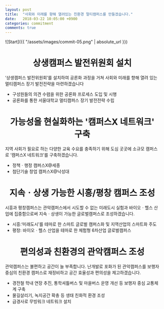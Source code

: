 ```yaml
---
layout: post
title:  "사회와 미래를 향해 열려있는 친환경 멀티캠퍼스를 만들겠습니다."
date:   2018-03-22 10:05:00 +0900
categories: commitment
comments: true
---
```


![Start]({{ "/assets/images/commit-05.png" | absolute_url }})

# <center>상생캠퍼스 발전위원회 설치</center>

‘상생캠퍼스 발전위원회’를 설치하여 공론화 과정을 거쳐 사회와 미래를 향해 열려 있는 멀티캠퍼스 장기 발전전략을 마련하겠습니다

* 구성원들의 의견 수렴을 위한 공론화 프로세스 도입 및 시행  
* 공론화를 통한 서울대학교 멀티캠퍼스 장기 발전전략 수립

# <center>가능성을 현실화하는 '캠퍼스X 네트워크' 구축</center>

지역 사회가 필요로 하는 다양한 교육 수요를 충족하기 위해 도심 곳곳에 소규모 캠퍼스로 ‘캠퍼스X 네트워크’를 구축하겠습니다.

* 정책ㆍ행정 캠퍼스X@세종
* 첨단기술 창업 캠퍼스X@낙성대

# <center>지속ㆍ상생 가능한 시흥/평창 캠퍼스 조성</center>

시흥과 평창캠퍼스는 관악캠퍼스에서 시도할 수 없는 미래도시 실험과 바이오ㆍ헬스 산업에 집중함으로써 지속ㆍ상생이 가능한 글로벌캠퍼스로 조성하겠습니다.

* 시흥:‘미래도시’를 테마로 한 스마트 글로벌 캠퍼스화 및 지역산업의 스마트화 주도
* 평창: 바이오ㆍ헬스 산업을 테마로 한 체험형 6차산업 글로벌캠퍼스

# <center>편의성과 친환경의 관악캠퍼스 조성</center>

관악캠퍼스는 불편하고 공간이 늘 부족합니다. 난개발로 포화가 된 관악캠퍼스를 보행자 중심의 친환경 캠퍼스로 재정비하고 공간 효율성과 편의성을 제고하겠습니다.

* 경전철 학내 연장 추진, 통학셔틀버스 및 마을버스 운영 개선 등 보행자 중심 교통체계 구축
* 물길살리기, 녹지공간 확충 등 생태 친화적 환경 조성
* 급경사로 무빙워크 네트워크 설치
